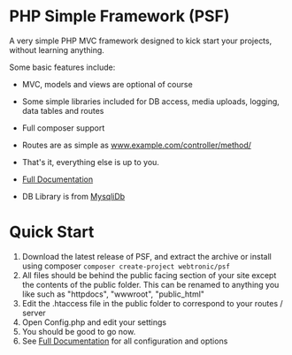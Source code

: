 # PHP Simple Framework (PSF)
A very simple PHP MVC framework designed to kick start your projects, without learning anything. 

Some basic features include:

- MVC, models and views are optional of course
- Some simple libraries included for DB access, media uploads, logging, data tables and routes
- Full composer support
- Routes are as simple as www.example.com/controller/method/
- That's it, everything else is up to you.

- [Full Documentation](https://psf.webtronic.ie/)
- DB Library is from [MysqliDb](https://github.com/ThingEngineer/PHP-MySQLi-Database-Class)


# Quick Start

1. Download the latest release of PSF, and extract the archive or install using composer `composer create-project webtronic/psf`
2. All files should be behind the public facing section of your site except the contents of the public folder. This can be renamed to anything you like such as "httpdocs", "wwwroot", "public_html"
3. Edit the .htaccess file in the public folder to correspond to your routes / server
4. Open Config.php and edit your settings
5. You should be good to go now.
6. See [Full Documentation](https://psf.webtronic.ie/) for all configuration and options
